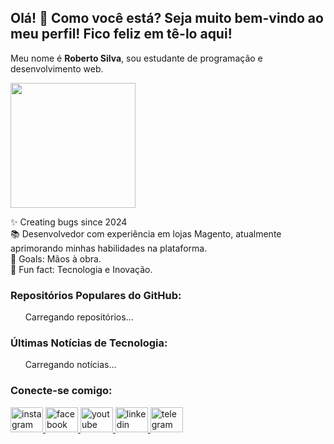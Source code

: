 <h2 class="text-3xl font-bold text-blue-600">Olá! 👋 Como você está? Seja muito bem-vindo ao meu perfil! Fico feliz em tê-lo aqui!</h2>  

<p class="mt-4 text-lg">Meu nome é <strong>Roberto Silva</strong>, sou estudante de programação e desenvolvimento web.</p>  

<img   
  height="200"   
  src="https://github.com/robertoroyal/Foto/blob/main/Treino%20boxe/Imagem%20do%20WhatsApp%20de%202024-08-25%20%C3%A0(s)%2018.31.38_dd432447.jpg"   
  class="rounded-full border-2 border-blue-500"   
/>  

<p class="mt-4 text-lg">✨ Creating bugs since 2024<br>📚 Desenvolvedor com experiência em lojas Magento, atualmente aprimorando minhas habilidades na plataforma.<br>🎯 Goals: Mãos à obra.<br>🎲 Fun fact: Tecnologia e Inovação.</p>  

<h3 class="mt-6 text-2xl font-semibold">Repositórios Populares do GitHub:</h3>  
<ul id="trending-repos" class="list-disc pl-5 text-lg">Carregando repositórios...</ul>  

<h3 class="mt-6 text-2xl font-semibold">Últimas Notícias de Tecnologia:</h3>  
<ul id="tech-news" class="list-disc pl-5 text-lg">Carregando notícias...</ul>  

<script>  
  async function fetchTrendingRepos() {  
    try {  
      const response = await fetch('https://api.github.com/search/repositories?q=created:>2023-01-01&sort=stars&order=desc');  
      if (!response.ok) throw new Error('Falha ao buscar repositórios.');  

      const data = await response.json();  
      const repos = data.items.slice(0, 5);  
      const repoList = repos.map(repo => `  
        <li>  
          <a href="${repo.html_url}" target="_blank">${repo.name}</a> - ${repo.stargazers_count} estrelas  
        </li>  
      `).join('');  

      document.getElementById('trending-repos').innerHTML = repoList;  
    } catch (error) {  
      console.error('Erro ao buscar repositórios populares:', error);  
      document.getElementById('trending-repos').innerText = 'Erro ao carregar repositórios';  
    }  
  }  

  async function fetchTechNews(apiKey) {  
    try {  
      const response = await fetch(`https://newsapi.org/v2/everything?q=technology&sortBy=publishedAt&apiKey=${apiKey}`);  
      if (!response.ok) throw new Error('Falha ao buscar notícias.');  

      const data = await response.json();  
      const articles = data.articles.slice(0, 5);  
      const newsList = articles.map(article => `  
        <li>  
          <a href="${article.url}" target="_blank">${article.title}</a> - ${new Date(article.publishedAt).toLocaleString()}  
        </li>  
      `).join('');  

      document.getElementById('tech-news').innerHTML = newsList;  
    } catch (error) {  
      console.error('Erro ao buscar notícias de tecnologia:', error);  
      document.getElementById('tech-news').innerText = 'Erro ao carregar notícias.';  
    }  
  }  

  const apiKey = 'a44dd0536a28417fba8c492b9a2a773d'; // Substitua pela sua chave da API de forma segura  
  fetchTrendingRepos();  
  fetchTechNews(apiKey);  
</script>  

<h3 class="mt-6 text-2xl font-semibold">Conecte-se comigo:</h3>  
<div class="flex space-x-4 mt-2">   
  <a href="https://www.instagram.com/robertto_royal/" target="_blank">  
    <img src="https://raw.githubusercontent.com/maurodesouza/profile-readme-generator/master/src/assets/icons/social/instagram/default.svg" width="52" height="40" alt="instagram logo" />  
  </a>  
  <a href="https://www.facebook.com/joseroberto.dasilva/" target="_blank">  
    <img src="https://raw.githubusercontent.com/maurodesouza/profile-readme-generator/master/src/assets/icons/social/facebook/default.svg" width="52" height="40" alt="facebook logo" />  
  </a>  
  <a href="https://www.youtube.com/@RRobertoRoyal" target="_blank">  
    <img src="https://raw.githubusercontent.com/maurodesouza/profile-readme-generator/master/src/assets/icons/social/youtube/default.svg" width="52" height="40" alt="youtube logo" />  
  </a>  
  <a href="https://www.linkedin.com/in/joserobertodasilva917610022/" target="_blank">  
    <img src="https://raw.githubusercontent.com/maurodesouza/profile-readme-generator/master/src/assets/icons/social/linkedin/default.svg" width="52" height="40" alt="linkedin logo" />  
  </a>  
  <a href="https://web.telegram.org/a/" target="_blank">  
    <img src="https://raw.githubusercontent.com/maurodesouza/profile-readme-generator/master/src/assets/icons/social/telegram/default.svg" width="52" height="40" alt="telegram logo" />  
  </a>  
</div>
